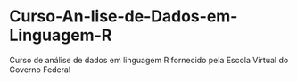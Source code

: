 # Curso-An-lise-de-Dados-em-Linguagem-R
Curso de análise de dados em linguagem R fornecido pela Escola Virtual do Governo Federal
